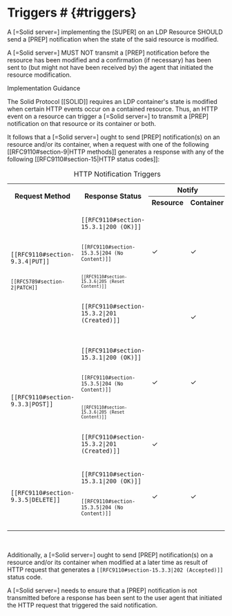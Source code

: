 # Triggers # {#triggers}

A [=Solid server=] implementing the [SUPER] on an LDP Resource SHOULD send a [PREP] notification when the state of the said resource is modified.

A [=Solid server=] MUST NOT transmit a [PREP] notification before the resource has been modified and a confirmation (if necessary) has been sent to (but might not have been received by) the agent that initiated the resource modification.

<div class="advisement">
  <div class="marker">Implementation Guidance</div>

  The Solid Protocol [[SOLID]] requires an LDP container's state is modified when certain HTTP events occur on a contained resource. Thus, an HTTP event on a resource can trigger a [=Solid server=] to transmit a [PREP] notification on that resource or its container or both.

  It follows that a [=Solid server=] ought to send [PREP] notification(s) on an resource and/or its container, when a request with one of the following [[RFC9110#section-9|HTTP methods]] generates a response with any of the following [[RFC9110#section-15|HTTP status codes]]:

  <table class="numbered auto">
    <caption> HTTP Notification Triggers
    <tr>
      <th rowspan=2> Request Method
      <th rowspan=2> Response Status
      <th colspan=2 class="center"> Notify
    <tr>
      <th class="center"> Resource
      <th class="center"> Container
    <tr>
      <td rowspan=2>
        <code> [[RFC9110#section-9.3.4|PUT]] <br>
        <code> [[RFC5789#section-2|PATCH]] <br>
      <td>
        <code> [[RFC9110#section-15.3.1|200 (OK)]] <br>
        <code> [[RFC9110#section-15.3.5|204 (No Content)]] <br>
        <code> [[RFC9110#section-15.3.6|205 (Reset Content)]]
      <td class="tick">
        &check;
      <td class="tick">
        &check;
    <tr>
      <td>
        <code> [[RFC9110#section-15.3.2|201 (Created)]] <br>
      <td>
      <td class="tick">
        &check;
    <tr>
      <td rowspan=2>
        <code> [[RFC9110#section-9.3.3|POST]]
      <td>
        <code> [[RFC9110#section-15.3.1|200 (OK)]] <br>
        <code> [[RFC9110#section-15.3.5|204 (No Content)]] <br>
        <code> [[RFC9110#section-15.3.6|205 (Reset Content)]]
      <td class="tick">
        &check;
      <td class="tick">
        &check;
    <tr>
      <td>
        <code> [[RFC9110#section-15.3.2|201 (Created)]]
      <td class="tick">
        &check;
      <td>
    <tr>
      <td>
        <code> [[RFC9110#section-9.3.5|DELETE]]
      <td>
        <code> [[RFC9110#section-15.3.1|200 (OK)]] <br>
        <code> [[RFC9110#section-15.3.5|204 (No Content)]] <br>
      <td class="tick">
        &check;
      <td class="tick">
        &check;
  </table>
  <br/>

  Additionally, a [=Solid server=] ought to send [PREP] notification(s) on a resource and/or its container when modified at a later time as result of HTTP request that generates a <code>[[RFC9110#section-15.3.3|202 (Accepted)]]</code> status code.

  A [=Solid server=] needs to ensure that a [PREP] notification is not transmitted before a response has been sent to the user agent that initiated the HTTP request that triggered the said notification.

</div>
